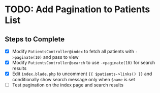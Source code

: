 # TODO: Add Pagination to Patients List

## Steps to Complete
- [x] Modify `PatientsController@index` to fetch all patients with `->paginate(10)` and pass to view
- [x] Modify `PatientsController@search` to use `->paginate(10)` for search results
- [x] Edit `index.blade.php` to uncomment `{{ $patients->links() }}` and conditionally show search message only when `$name` is set
- [ ] Test pagination on the index page and search results

